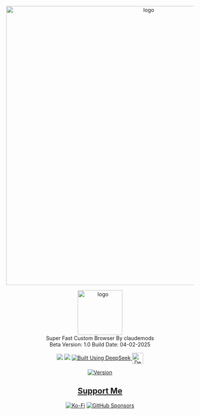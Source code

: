 <p align="center">
    <img width="750" src="https://i.postimg.cc/8CgB2xLb/Apex-Browser-2-5-2025.png" alt="logo">
</p>

<div align="center">
<img width="120" src="https://i.postimg.cc/50LtZkq8/Apex-Browser.png" alt="logo">

<div align="center">
            Super Fast Custom Browser By claudemods
    <div align="center">
            Beta Version: 1.0 Build Date: 04-02-2025

  <a href="https://www.linux.org" target="_blank"><img src="https://img.shields.io/badge/OS-Linux-e06c75?style=for-the-badge&logo=linux" /></a>
           <a href="https://archlinux.org" target="_blank"><img src="https://img.shields.io/badge/DISTRO-Arch-56b6c2?style=for-the-badge&logo=arch-linux" /></a>
  </a>
  <a href="https://chat.deepseek.com/" target="_blank">
  <img src="https://img.shields.io/badge/Built_Using-DeepSeek-4D6BFE?style=for-the-badge&logo=deepseek&logoColor=4D6BFE" alt="Built Using DeepSeek">
  <img src="https://i.postimg.cc/ydBbyvRt/Deepseek.jpg" alt="DeepSeek Logo" style="height: 30px; vertical-align: middle;">
</a>

<div align="center">

[![Version](https://img.shields.io/github/v/release/claudemods/DeepSeekAppImage?color=FFD700&label=Latest%20Release&style=for-the-badge)]()
<div align="center">

## [ Support Me ](https://www.paypal.com/paypalme/claudemods?country.x=GB&locale)

</div>

<div align="center">

[![Ko-Fi](https://img.shields.io/badge/Ko--fi-F16061?style=for-the-badge&label=claudemods&color=3399FF&Linux&logo=ko-fi&logoColor=white)](https://ko-fi.com/claudemods)
[![GitHub Sponsors](https://img.shields.io/badge/sponsor-30363D?style=for-the-badge&label=claudemods&color=A836FF&logo=GitHub-Sponsors&logoColor=#white)](https://github.com/sponsors/claudemods)</div>




